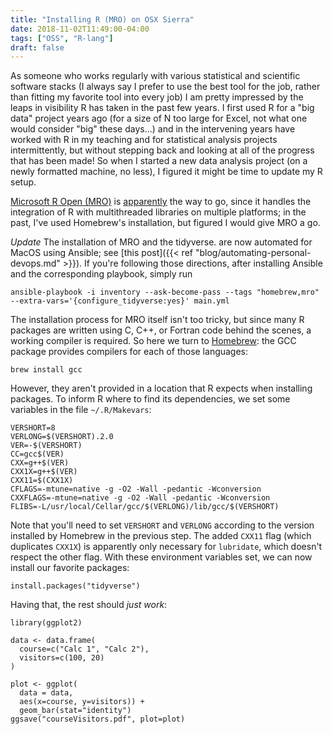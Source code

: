 ```yaml
---
title: "Installing R (MRO) on OSX Sierra"
date: 2018-11-02T11:49:00-04:00
tags: ["OSS", "R-lang"]
draft: false
---
```


As someone who works regularly with various statistical and scientific software stacks (I always say I prefer to use the best tool for the job, rather than fitting my favorite tool into every job) I am pretty impressed by the leaps in visibility R has taken in the past few years.
I first used R for a "big data" project years ago (for a size of N too large for Excel, not what one would consider "big" these days...) and in the intervening years have worked with R in my teaching and for statistical analysis projects intermittently, but without stepping back and looking at all of the progress that has been made!
So when I started a new data analysis project (on a newly formatted machine, no less), I figured it might be time to update my R setup.

[Microsoft R Open (MRO)](https://mran.microsoft.com/open) is [apparently](https://www.r-bloggers.com/a-data-scientists-perspective-on-microsoft-r/) the way to go, since it handles the integration of R with multithreaded libraries on multiple platforms; in the past, I've used Homebrew's installation, but figured I would give MRO a go.

*Update* The installation of MRO and the tidyverse. are now automated for MacOS using Ansible; see [this post]({{< ref "blog/automating-personal-devops.md" >}}).
If you're following those directions, after installing Ansible and the corresponding playbook, simply run

```
ansible-playbook -i inventory --ask-become-pass --tags "homebrew,mro" --extra-vars='{configure_tidyverse:yes}' main.yml
```


The installation process for MRO itself isn't too tricky, but since many R packages are written using C, C++, or Fortran code behind the scenes, a working compiler is required.
So here we turn to [Homebrew](https://brew.sh/): the GCC package provides compilers for each of those languages:

```
brew install gcc
```

However, they aren't provided in a location that R expects when installing packages.
To inform R where to find its dependencies, we set some variables in the file `~/.R/Makevars`:

```
VERSHORT=8
VERLONG=$(VERSHORT).2.0
VER=-$(VERSHORT)
CC=gcc$(VER)
CXX=g++$(VER)
CXX1X=g++$(VER)
CXX11=$(CXX1X)
CFLAGS=-mtune=native -g -O2 -Wall -pedantic -Wconversion
CXXFLAGS=-mtune=native -g -O2 -Wall -pedantic -Wconversion
FLIBS=-L/usr/local/Cellar/gcc/$(VERLONG)/lib/gcc/$(VERSHORT)
```

Note that you'll need to set `VERSHORT` and `VERLONG` according to the version installed by Homebrew in the previous step.
The added `CXX11` flag (which duplicates `CXX1X`) is apparently only necessary for `lubridate`, which doesn't respect the other flag.
With these environment variables set, we can now install our favorite packages:

```
install.packages("tidyverse")
```

Having that, the rest should *just work*:

```
library(ggplot2)

data <- data.frame(
  course=c("Calc 1", "Calc 2"),
  visitors=c(100, 20)
)

plot <- ggplot(
  data = data,
  aes(x=course, y=visitors)) +
  geom_bar(stat="identity")
ggsave("courseVisitors.pdf", plot=plot)
```
